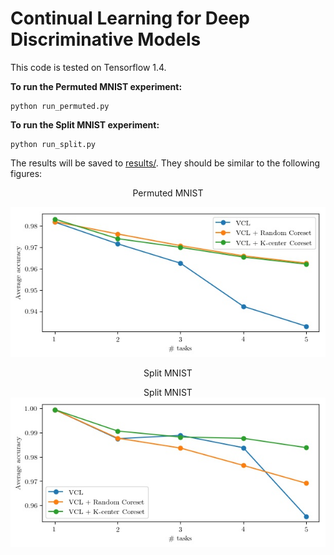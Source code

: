 # Continual Learning for Deep Discriminative Models

This code is tested on Tensorflow 1.4.

**To run the Permuted MNIST experiment:**

	python run_permuted.py

**To run the Split MNIST experiment:**

	python run_split.py

The results will be saved to [results/](results/). They should be similar to the following figures:

<p align="center"> Permuted MNIST </p>
<p align="center"> <img src="results/permuted.jpg"/> </p>

<p align="center"> Split MNIST </p>
<p align="center"> 
	Split MNIST <br/>
	<img src="results/split.jpg"/> 
</p>
